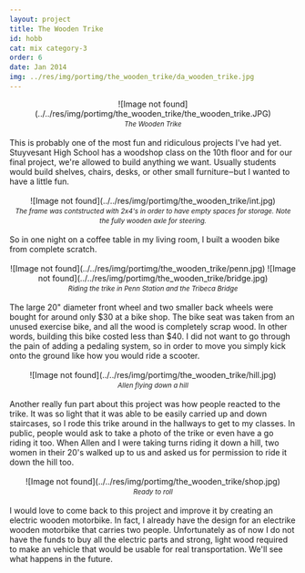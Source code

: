```yaml
---
layout: project
title: The Wooden Trike
id: hobb
cat: mix category-3
order: 6
date: Jan 2014
img: ../res/img/portimg/the_wooden_trike/da_wooden_trike.jpg
---
```



<center>![Image not found](../../res/img/portimg/the_wooden_trike/the_wooden_trike.JPG)<br>
<small><i>The Wooden Trike</i></small></center><br>
This is probably one of the most fun and ridiculous projects I've had yet. Stuyvesant High School has a woodshop class on the 10th floor and for our final project, we're allowed to build anything we want. Usually students would build shelves, chairs, desks, or other small furniture&#8210;but I wanted to have a little fun.
<br>
<br>
<center>![Image not found](../../res/img/portimg/the_wooden_trike/int.jpg)<br>
<small><i>The frame was contstructed with 2x4's in order to have empty spaces for storage. Note the fully wooden axle for steering.</i></small></center>
<br>
So in one night on a coffee table in my living room, I built a wooden bike from complete scratch.
<br>
<br>
<center>![Image not found](../../res/img/portimg/the_wooden_trike/penn.jpg)
		![Image not found](../../res/img/portimg/the_wooden_trike/bridge.jpg)<br>
<small><i>Riding the trike in Penn Station and the Tribeca Bridge</i></small></center>
<br>
The large 20" diameter front wheel and two smaller back wheels were bought for around only $30 at a bike shop. The bike seat was taken from an unused exercise bike, and all the wood is completely scrap wood. In other words, building this bike costed less than $40. I did not want to go through the pain of adding a pedaling system, so in order to move you simply kick onto the ground like how you would ride a scooter.
<br>
<br>
<center>![Image not found](../../res/img/portimg/the_wooden_trike/hill.jpg)<br>
<small><i>Allen flying down a hill</i></small></center><br>
Another really fun part about this project was how people reacted to the trike. It was so light that it was able to be easily carried up and down staircases, so I rode this trike around in the hallways to get to my classes. In public, people would ask to take a photo of the trike or even have a go riding it too. When Allen and I were taking turns riding it down a hill, two women in their 20's walked up to us and asked us for permission to ride it down the hill too.
<br>
<br>
<center>![Image not found](../../res/img/portimg/the_wooden_trike/shop.jpg)<br>
<small><i>Ready to roll</i></small></center><br>
I would love to come back to this project and improve it by creating an electric wooden motorbike. In fact, I already have the design for an electrike wooden motorbike that carries two people. Unfortunately as of now I do not have the funds to buy all the electric parts and strong, light wood required to make an vehicle that would be usable for real transportation. We'll see what happens in the future.